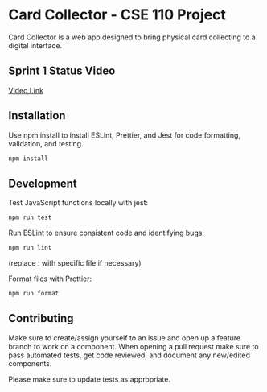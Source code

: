 # Card Collector - CSE 110 Project

Card Collector is a web app designed to bring physical card collecting to a digital interface.

## Sprint 1 Status Video

[Video Link](https://youtu.be/6OmUEN1WJqk)

## Installation

Use npm install to install ESLint, Prettier, and Jest for code formatting, validation, and testing.

```bash
npm install
```

## Development

Test JavaScript functions locally with jest:

```bash
npm run test
```

Run ESLint to ensure consistent code and identifying bugs:

```bash
npm run lint
```

(replace . with specific file if necessary)

Format files with Prettier:

```bash
npm run format
```

## Contributing

Make sure to create/assign yourself to an issue and open up a feature branch to work on a component. When opening a pull request make sure to pass automated tests, get code reviewed, and document any new/edited components.

Please make sure to update tests as appropriate.
